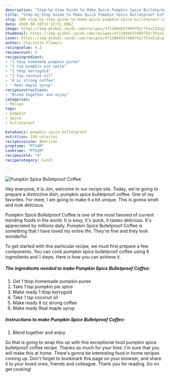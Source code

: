 ```yaml
---
description: "Step-by-Step Guide to Make Quick Pumpkin Spice Bulletproof Coffee"
title: "Step-by-Step Guide to Make Quick Pumpkin Spice Bulletproof Coffee"
slug: 108-step-by-step-guide-to-make-quick-pumpkin-spice-bulletproof-coffee
date: 2020-08-10T21:13:51.096Z
image: https://img-global.cpcdn.com/recipes/4713804547489792/751x532cq70/pumpkin-spice-bulletproof-coffee-recipe-main-photo.jpg
thumbnail: https://img-global.cpcdn.com/recipes/4713804547489792/751x532cq70/pumpkin-spice-bulletproof-coffee-recipe-main-photo.jpg
cover: https://img-global.cpcdn.com/recipes/4713804547489792/751x532cq70/pumpkin-spice-bulletproof-coffee-recipe-main-photo.jpg
author: Charlotte Flowers
ratingvalue: 4.3
reviewcount: 6
recipeingredient:
- "1 tbsp homemade pumpkin puree"
- "1 tsp pumpkin pie spice"
- "1 tbsp kerrygold"
- "1 tsp coconut oil"
- "8 oz strong coffee"
- " Real maple syrup"
recipeinstructions:
- "Blend together and enjoy"
categories:
- Recipe
tags:
- pumpkin
- spice
- bulletproof

katakunci: pumpkin spice bulletproof 
nutrition: 156 calories
recipecuisine: American
preptime: "PT14M"
cooktime: "PT52M"
recipeyield: "4"
recipecategory: Lunch

---
```



![Pumpkin Spice Bulletproof Coffee](https://img-global.cpcdn.com/recipes/4713804547489792/751x532cq70/pumpkin-spice-bulletproof-coffee-recipe-main-photo.jpg)

Hey everyone, it is Jim, welcome to our recipe site. Today, we're going to prepare a distinctive dish, pumpkin spice bulletproof coffee. One of my favorites. For mine, I am going to make it a bit unique. This is gonna smell and look delicious.



Pumpkin Spice Bulletproof Coffee is one of the most favored of current trending foods in the world. It is easy, it's quick, it tastes delicious. It's appreciated by millions daily. Pumpkin Spice Bulletproof Coffee is something that I have loved my entire life. They're fine and they look wonderful.


To get started with this particular recipe, we must first prepare a few components. You can cook pumpkin spice bulletproof coffee using 6 ingredients and 1 steps. Here is how you can achieve it.

##### The ingredients needed to make Pumpkin Spice Bulletproof Coffee:

1. Get 1 tbsp homemade pumpkin puree
1. Take 1 tsp pumpkin pie spice
1. Make ready 1 tbsp kerrygold
1. Take 1 tsp coconut oil
1. Make ready 8 oz strong coffee
1. Make ready  Real maple syrup




##### Instructions to make Pumpkin Spice Bulletproof Coffee:

1. Blend together and enjoy




So that is going to wrap this up with this exceptional food pumpkin spice bulletproof coffee recipe. Thanks so much for your time. I'm sure that you will make this at home. There's gonna be interesting food in home recipes coming up. Don't forget to bookmark this page on your browser, and share it to your loved ones, friends and colleague. Thank you for reading. Go on get cooking!
